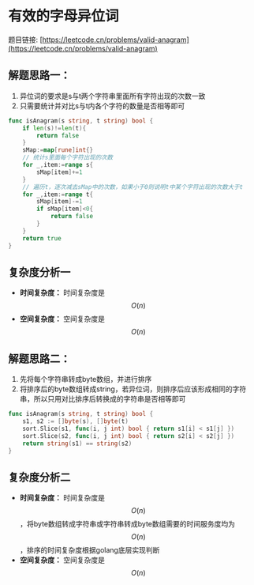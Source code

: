 # 有效的字母异位词

题目链接: [https://leetcode.cn/problems/valid-anagram](https://leetcode.cn/problems/valid-anagram)

## 解题思路一：

1. 异位词的要求是s与t两个字符串里面所有字符出现的次数一致
2. 只需要统计并对比s与t内各个字符的数量是否相等即可

```go
func isAnagram(s string, t string) bool {
    if len(s)!=len(t){
        return false
    }
    sMap:=map[rune]int{}
    // 统计s里面每个字符出现的次数
    for _,item:=range s{
        sMap[item]+=1
    }
    // 遍历t，逐次减去sMap中的次数，如果小于0则说明t中某个字符出现的次数大于t
    for _,item:=range t{
        sMap[item]-=1
        if sMap[item]<0{
            return false
        }
    }
    return true
}

```

## 复杂度分析一

- **时间复杂度：** 时间复杂度是 $$O(n)$$
- **空间复杂度：** 空间复杂度是 $$O(n)$$

## 解题思路二：

1. 先将每个字符串转成byte数组，并进行排序
2. 将排序后的byte数组转成string，若异位词，则排序后应该形成相同的字符串，所以只用对比排序后转换成的字符串是否相等即可


```go
func isAnagram(s string, t string) bool {
    s1, s2 := []byte(s), []byte(t)
    sort.Slice(s1, func(i, j int) bool { return s1[i] < s1[j] })
    sort.Slice(s2, func(i, j int) bool { return s2[i] < s2[j] })
    return string(s1) == string(s2)
}
```

## 复杂度分析二

- **时间复杂度：** 时间复杂度是 $$O(n)$$，将byte数组转成字符串或字符串转成byte数组需要的时间服务度均为$$O(n)$$，排序的时间复杂度根据golang底层实现判断
- **空间复杂度：** 空间复杂度是 $$O(n)$$
